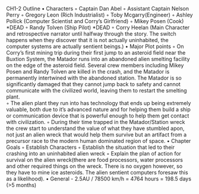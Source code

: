 ﻿CH1-2 Outline
    • Characters
        ◦ Captain Dan Abel
        ◦ Assistant Captain Nelson Perry
        ◦ Gregory Leon (Rich Industrialist)
        ◦ Toby Mcgarry(Engineer)
        ◦ Ashley Pollick (Computer Scientist and Corry’s Girlfriend)
        ◦ Mikey Posen (Cook) *DEAD
        ◦ Randy Tolven (Ship Pilot) *DEAD
        ◦ Corry Heelan (Main Character and retrospective narrator until halfway through the story. The switch happens when they discover that it is not actually uninhabited, the computer systems are actually sentient beings.)
    • Major Plot points
        ◦ On Corry’s first mining trip during their first jump to an asteroid field near the Buxtion System, the Matador runs into an abandoned alien smelting facility on the edge of the asteroid field. Several crew members including Mikey Posen and Randy Tolven are killed in the crash, and the Matador is permanently intertwined with the abandoned station. The Matador is so significantly damaged that they cannot jump back to safety and cannot communicate with the civilized world, leaving them to restart the smelting plant.  
        ◦ The alien plant they run into has technology that ends up being extremely valuable, both due to it’s advanced nature and for helping them build a ship or communication device that is powerful enough to help them get contact with civilization.
        ◦ During their time trapped in the Matador/Station wreck the crew start to understand the value of what they have stumbled apon, not just an alien wreck that would help them survive but an artifact from a precursor race to the modern human dominated region of space.
    • Chapter Goals
        ◦ Establish Characters
        ◦ Establish the situation that led to their crashing into an uninhabited alien wreck
        ◦ Explain the plan of action for survival on the alien wreck(there are food processors, water processors and other required things on the wreck. There is no oxygen however, so they have to mine ice asteroids. The alien sentient computers foresaw this as a likelihood).
    • General
       - 2.5AU / 78500 km/h = 4764 hours = 198.5 days (>5 months)
       

